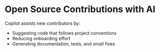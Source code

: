 # Open Source Contributions with AI

<!-- Copilot Prompt: "Explain how GitHub Copilot can increase contributions to open-source projects." -->

Copilot assists new contributors by:

- Suggesting code that follows project conventions
- Reducing onboarding effort
- Generating documentation, tests, and small fixes